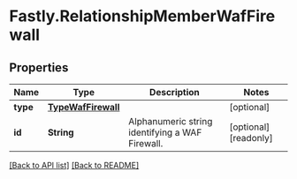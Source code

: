 # Fastly.RelationshipMemberWafFirewall

## Properties

Name | Type | Description | Notes
------------ | ------------- | ------------- | -------------
**type** | [**TypeWafFirewall**](TypeWafFirewall.md) |  | [optional] 
**id** | **String** | Alphanumeric string identifying a WAF Firewall. | [optional] [readonly] 


[[Back to API list]](../../README.md#endpoints) [[Back to README]](../../README.md)
